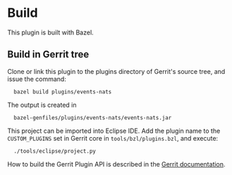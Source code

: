 Build
=====

This plugin is built with Bazel.

Build in Gerrit tree
--------------------

Clone or link this plugin to the plugins directory of Gerrit's source
tree, and issue the command:

```
  bazel build plugins/events-nats
```

The output is created in

```
  bazel-genfiles/plugins/events-nats/events-nats.jar
```

This project can be imported into Eclipse IDE.
Add the plugin name to the `CUSTOM_PLUGINS` set in
Gerrit core in `tools/bzl/plugins.bzl`, and execute:

```
  ./tools/eclipse/project.py
```

How to build the Gerrit Plugin API is described in the [Gerrit
documentation](../../../Documentation/dev-bazel.html#_extension_and_plugin_api_jar_files).
